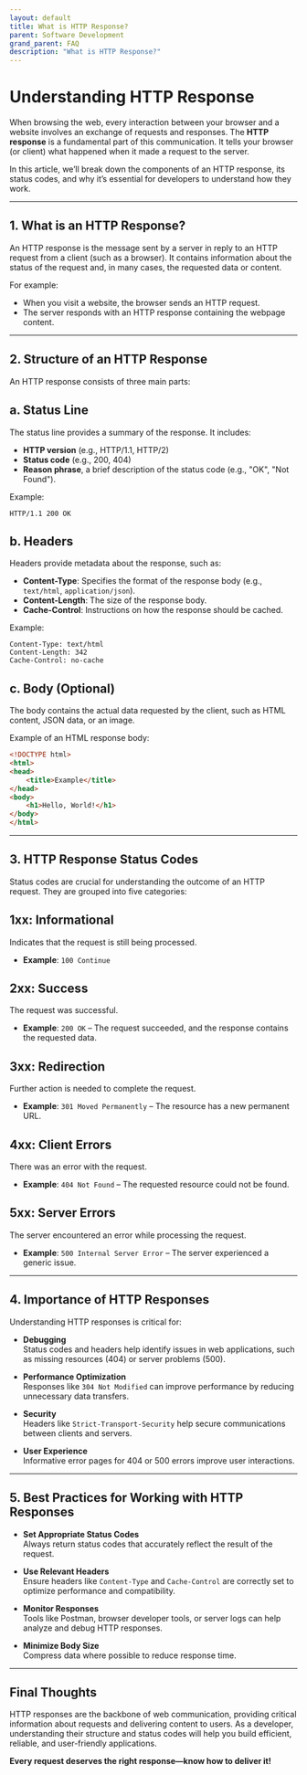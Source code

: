 ```yaml
---
layout: default
title: What is HTTP Response?
parent: Software Development
grand_parent: FAQ
description: "What is HTTP Response?"
---
```


# Understanding HTTP Response

When browsing the web, every interaction between your browser and a website involves an exchange of requests and responses. The **HTTP response** is a fundamental part of this communication. It tells your browser (or client) what happened when it made a request to the server.

In this article, we’ll break down the components of an HTTP response, its status codes, and why it’s essential for developers to understand how they work.

---

## 1. **What is an HTTP Response?**

An HTTP response is the message sent by a server in reply to an HTTP request from a client (such as a browser). It contains information about the status of the request and, in many cases, the requested data or content.

For example:
- When you visit a website, the browser sends an HTTP request.
- The server responds with an HTTP response containing the webpage content.

---

## 2. **Structure of an HTTP Response**

An HTTP response consists of three main parts:

## **a. Status Line**
The status line provides a summary of the response. It includes:
- **HTTP version** (e.g., HTTP/1.1, HTTP/2)
- **Status code** (e.g., 200, 404)
- **Reason phrase**, a brief description of the status code (e.g., "OK", "Not Found").

Example:
```
HTTP/1.1 200 OK
```  

## **b. Headers**
Headers provide metadata about the response, such as:
- **Content-Type**: Specifies the format of the response body (e.g., `text/html`, `application/json`).
- **Content-Length**: The size of the response body.
- **Cache-Control**: Instructions on how the response should be cached.

Example:
```
Content-Type: text/html
Content-Length: 342
Cache-Control: no-cache
```  

## **c. Body (Optional)**
The body contains the actual data requested by the client, such as HTML content, JSON data, or an image.

Example of an HTML response body:
```html
<!DOCTYPE html>
<html>
<head>
    <title>Example</title>
</head>
<body>
    <h1>Hello, World!</h1>
</body>
</html>
```  

---

## 3. **HTTP Response Status Codes**

Status codes are crucial for understanding the outcome of an HTTP request. They are grouped into five categories:

## **1xx: Informational**
Indicates that the request is still being processed.
- **Example**: `100 Continue`

## **2xx: Success**
The request was successful.
- **Example**: `200 OK` – The request succeeded, and the response contains the requested data.

## **3xx: Redirection**
Further action is needed to complete the request.
- **Example**: `301 Moved Permanently` – The resource has a new permanent URL.

## **4xx: Client Errors**
There was an error with the request.
- **Example**: `404 Not Found` – The requested resource could not be found.

## **5xx: Server Errors**
The server encountered an error while processing the request.
- **Example**: `500 Internal Server Error` – The server experienced a generic issue.

---

## 4. **Importance of HTTP Responses**

Understanding HTTP responses is critical for:

- **Debugging**  
  Status codes and headers help identify issues in web applications, such as missing resources (404) or server problems (500).

- **Performance Optimization**  
  Responses like `304 Not Modified` can improve performance by reducing unnecessary data transfers.

- **Security**  
  Headers like `Strict-Transport-Security` help secure communications between clients and servers.

- **User Experience**  
  Informative error pages for 404 or 500 errors improve user interactions.

---

## 5. **Best Practices for Working with HTTP Responses**

- **Set Appropriate Status Codes**  
  Always return status codes that accurately reflect the result of the request.

- **Use Relevant Headers**  
  Ensure headers like `Content-Type` and `Cache-Control` are correctly set to optimize performance and compatibility.

- **Monitor Responses**  
  Tools like Postman, browser developer tools, or server logs can help analyze and debug HTTP responses.

- **Minimize Body Size**  
  Compress data where possible to reduce response time.

---

## Final Thoughts

HTTP responses are the backbone of web communication, providing critical information about requests and delivering content to users. As a developer, understanding their structure and status codes will help you build efficient, reliable, and user-friendly applications.

**Every request deserves the right response—know how to deliver it!**  